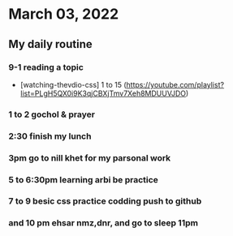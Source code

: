 #  March 03, 2022
## My daily routine
### 9-1 reading a topic
* [watching-thevdio-css] 1 to 15 (https://youtube.com/playlist?list=PLgH5QX0i9K3qjCBXjTmv7Xeh8MDUUVJDO)
### 1 to 2 gochol & prayer
### 2:30 finish my lunch
### 3pm go to nill khet  for my parsonal work
### 5 to 6:30pm learning arbi be practice
### 7 to 9 besic css practice codding push to github
### and 10 pm ehsar nmz,dnr, and go to sleep 11pm 